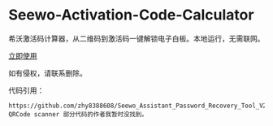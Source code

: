 # Seewo-Activation-Code-Calculator
希沃激活码计算器，从二维码到激活码一键解锁电子白板。本地运行，无需联网。  

[立即使用](https://seewo.fabbo.top/)

如有侵权，请联系删除。

代码引用：  
```
https://github.com/zhy8388608/Seewo_Assistant_Password_Recovery_Tool_V2
QRCode scanner 部分代码的作者我暂时没找到。
```
